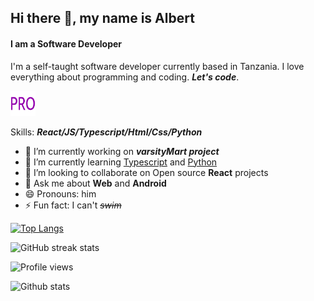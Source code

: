 ## Hi there 👋, my name is **Albert**
#### I am a **Software Developer**

I'm a self-taught software developer currently based in Tanzania. I love everything about programming and coding. ***Let's code***.

<a href='https://github.com/pricing'><img src='https://raw.githubusercontent.com/acervenky/animated-github-badges/master/assets/pro.gif' width='40' height='40'></a> 

Skills: ***React/JS/Typescript/Html/Css/Python***

- 🔭 I’m currently working on ***varsityMart project*** 
- 🌱 I’m currently learning [Typescript]() and [Python]() 
- 👯 I’m looking to collaborate on Open source **React** projects 
- 💬 Ask me about **Web** and **Android** 
- 😄 Pronouns: him 
- ⚡ Fun fact: I can't ~~*swim*~~ 

[![Top Langs](https://github-readme-stats.vercel.app/api/top-langs/?username=albizzy )](https://github.com/anuraghazra/github-readme-stats)

![GitHub streak stats](https://github-readme-streak-stats.herokuapp.com/?user=albizzy )  

![Profile views](https://gpvc.arturio.dev/albizzy )  

![Github stats](https://github-readme-stats.vercel.app/api?username=albizzy&theme=vue&show_icons=true&count_private=true)
